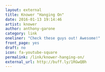 ```yaml
---
layout: external
title: Knower "Hanging On"
date: 2016-01-13 19:14:46
artist: knower
author: anthony-garone
category: link
oneliner: "Check these guys out! Awesome!"
front_page: yes
draft: no
icon: fa-youtube-square
permalink: /link/knower-hanging-on/
external_url: http://buff.ly/1RGwQBh
---
```

